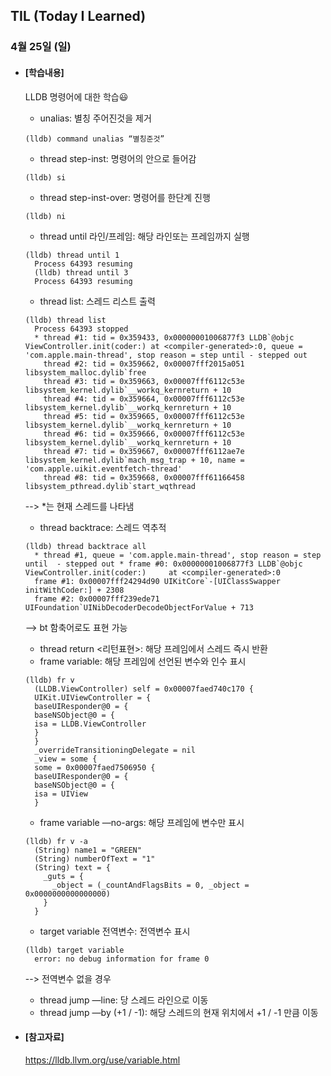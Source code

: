 ## TIL (Today I Learned)

### 4월 25일 (일)

- #### [학습내용]

  LLDB 명령어에 대한 학습😃

  - unalias: 별칭 주어진것을 제거
  ```
  (lldb) command unalias “별칭준것”
  ```
  - thread step-inst: 명령어의 안으로 들어감
  ```
  (lldb) si
  ```
  - thread step-inst-over: 명령어를 한단계 진행
  ```
  (lldb) ni
  ```
  - thread until 라인/프레임: 해당 라인또는 프레임까지 실행
  ```
  (lldb) thread until 1
	Process 64393 resuming
	(lldb) thread until 3
	Process 64393 resuming
  ```
  - thread list: 스레드 리스트 출력
  ```
  (lldb) thread list
	Process 64393 stopped
	* thread #1: tid = 0x359433, 0x00000001006877f3 LLDB`@objc 	ViewController.init(coder:) at <compiler-generated>:0, queue = 	'com.apple.main-thread', stop reason = step until - stepped out
	  thread #2: tid = 0x359662, 0x00007fff2015a051 	libsystem_malloc.dylib`free
	  thread #3: tid = 0x359663, 0x00007fff6112c53e 	libsystem_kernel.dylib`__workq_kernreturn + 10
	  thread #4: tid = 0x359664, 0x00007fff6112c53e 	libsystem_kernel.dylib`__workq_kernreturn + 10
	  thread #5: tid = 0x359665, 0x00007fff6112c53e 	libsystem_kernel.dylib`__workq_kernreturn + 10
	  thread #6: tid = 0x359666, 0x00007fff6112c53e 	libsystem_kernel.dylib`__workq_kernreturn + 10
	  thread #7: tid = 0x359667, 0x00007fff6112ae7e 	libsystem_kernel.dylib`mach_msg_trap + 10, name = 	'com.apple.uikit.eventfetch-thread'
	  thread #8: tid = 0x359668, 0x00007fff61166458 	libsystem_pthread.dylib`start_wqthread
  ```
  --> *는 현재 스레드를 나타냄
  - thread backtrace: 스레드 역추적
  ```
  (lldb) thread backtrace all
	* thread #1, queue = 'com.apple.main-thread', stop reason = step until 	- stepped out * frame #0: 0x00000001006877f3 LLDB`@objc 	ViewController.init(coder:) 	at <compiler-generated>:0
	frame #1: 0x00007fff24294d90 UIKitCore`-[UIClassSwapper 		initWithCoder:] + 2308
	frame #2: 0x00007fff239ede71 		UIFoundation`UINibDecoderDecodeObjectForValue + 713
  ```
  --> bt 함축어로도 표현 가능
  - thread return <리턴표현>: 해당 프레임에서 스레드 즉시 반환
  - frame variable: 해당 프레임에 선언된 변수와 인수 표시
  ```
  (lldb) fr v
	(LLDB.ViewController) self = 0x00007faed740c170 {
	UIKit.UIViewController = {
	baseUIResponder@0 = {
	baseNSObject@0 = {
	isa = LLDB.ViewController
	}
	}
	_overrideTransitioningDelegate = nil
	_view = some {
	some = 0x00007faed7506950 {
	baseUIResponder@0 = {
	baseNSObject@0 = {
	isa = UIView
	}
  ```
  - frame variable —no-args: 해당 프레임에 변수만 표시
  ```
  (lldb) fr v -a
	(String) name1 = "GREEN"
	(String) numberOfText = "1"
	(String) text = {
	  _guts = {
	    _object = (_countAndFlagsBits = 0, _object = 0x0000000000000000)
	  }
	}
  ```
  - target variable 전역변수: 전역변수 표시
  ```
  (lldb) target variable
	error: no debug information for frame 0
  ```
  --> 전역변수 없을 경우
  - thread jump —line: 당 스레드 라인으로 이동
  - thread jump —by (+1 / -1): 해당 스레드의 현재 위치에서 +1 / -1 만큼 이동




- #### [참고자료]
  https://lldb.llvm.org/use/variable.html
